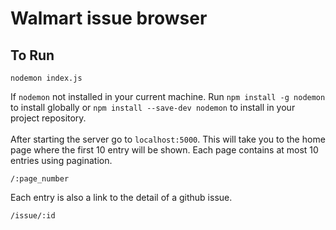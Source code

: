 # Walmart issue browser

## To Run
```
nodemon index.js
```
If `nodemon` not installed in your current machine. Run `npm install -g nodemon` to install globally or `npm install --save-dev nodemon` to install in your project repository. <br><br> After starting the server go to `localhost:5000`.
This will take you to the home page where the first 10 entry will be shown. Each page contains at most 10 entries using pagination.
```
/:page_number
```
Each entry is also a link to the detail of a github issue.
```
/issue/:id
```